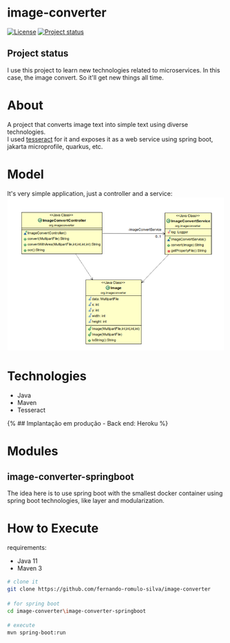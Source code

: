 # image-converter

[![License](https://img.shields.io/badge/License-Apache%202.0-blue.svg)](https://opensource.org/licenses/Apache-2.0)
[![Project status](https://img.shields.io/badge/Project%20status-Maintenance-orange.svg)](https://img.shields.io/badge/Project%20status-Maintenance-orange.svg)

## Project status

I use this project to learn new technologies related to microservices. In this case, the image convert. So it'll get new things all time.


# About

A project that converts image text into simple text using diverse technologies.  
I used [tesseract](https://github.com/tesseract-ocr/tesseract) for it and exposes it as a web service using spring boot, jakarta microprofile, quarkus, etc.

# Model
It's very simple application, just a controller and a service:
![Model](https://github.com/fernando-romulo-silva/image-converter/blob/master/doc/class-diagram.png)

# Technologies

- Java
- Maven
- Tesseract

 {%  ## Implantação em produção - Back end: Heroku %}

# Modules

## image-converter-springboot

The idea here is to use spring boot with the smallest docker container using spring boot technologies, like layer and modularization.

# How to Execute

requirements: 
 - Java 11
 - Maven 3

```bash
# clone it
git clone https://github.com/fernando-romulo-silva/image-converter

# for spring boot
cd image-converter\image-converter-springboot

# execute
mvn spring-boot:run
```
